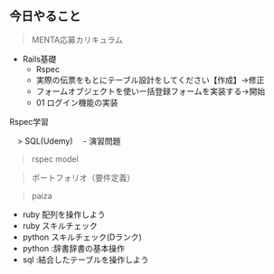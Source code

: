## 今日やること

> MENTA応募カリキュラム
- Rails基礎
  - Rspec
  - 実際の伝票をもとにテーブル設計をしてください【作成】→修正
  - フォームオブジェクトを使い一括登録フォームを実装する→開始
  - 01 ログイン機能の実装
  
Rspec学習

　> SQL(Udemy)
　- 演習問題

> rspec
model

> ポートフォリオ（要件定義）


> paiza
- ruby 配列を操作しよう
- ruby スキルチェック
- python スキルチェック(Dランク)
- python :辞書辞書の基本操作 
- sql :結合したテーブルを操作しよう 
